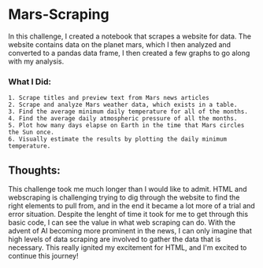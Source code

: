 # Mars-Scraping

In this challenge, I created a notebook that scrapes a website for data. The website contains data on the planet mars, which I then analyzed and converted to a pandas data frame, I then created a few graphs to go along with my analysis.

### What I Did:

	1. Scrape titles and preview text from Mars news articles
	2. Scrape and analyze Mars weather data, which exists in a table.
	3. Find the average minimum daily temperature for all of the months.
	4. Find the average daily atmospheric pressure of all the months.
	5. Plot how many days elapse on Earth in the time that Mars circles the Sun once.
	6. Visually estimate the results by plotting the daily minimum temperature.

## Thoughts:

This challenge took me much longer than I would like to admit. HTML and webscraping is challenging trying to dig through the website to find the right elements to pull from, and in the end it became a lot more of a trial and error situation. Despite the lenght of time it took for me to get through this basic code, I can see the value in what web scraping can do. With the advent of AI becoming more prominent in the news, I can only imagine that high levels of data scraping are involved to gather the data that is necessary. This really ignited my excitement for HTML, and I'm excited to continue this journey!